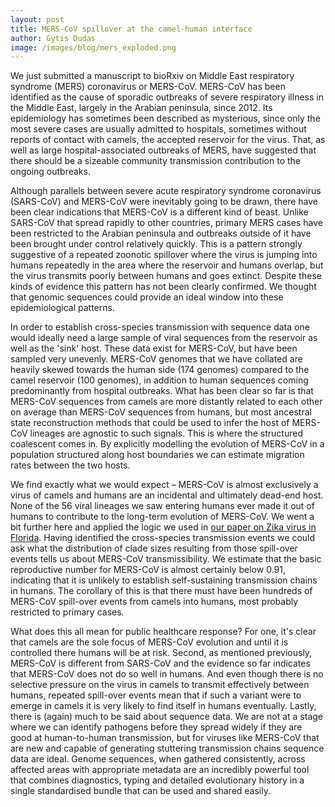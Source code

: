```yaml
---
layout: post
title: MERS-CoV spillover at the camel-human interface
author: Gytis Dudas
image: /images/blog/mers_exploded.png
---
```


We just submitted a manuscript to bioRxiv on Middle East respiratory syndrome (MERS) coronavirus or MERS-CoV.
MERS-CoV has been identified as the cause of sporadic outbreaks of severe respiratory illness in the Middle East, largely in the Arabian peninsula, since 2012.
Its epidemiology has sometimes been described as mysterious, since only the most severe cases are usually admitted to hospitals, sometimes without reports of contact with camels, the accepted reservoir for the virus.
That, as well as large hospital-associated outbreaks of MERS, have suggested that there should be a sizeable community transmission contribution to the ongoing outbreaks.

Although parallels between severe acute respiratory syndrome coronavirus (SARS-CoV) and MERS-CoV were inevitably going to be drawn, there have been clear indications that MERS-CoV is a different kind of beast.
Unlike SARS-CoV that spread rapidly to other countries, primary MERS cases have been restricted to the Arabian peninsula and outbreaks outside of it have been brought under control relatively quickly.
This is a pattern strongly suggestive of a repeated zoonotic spillover where the virus is jumping into humans repeatedly in the area where the reservoir and humans overlap, but the virus transmits poorly between humans and goes extinct.
Despite these kinds of evidence this pattern has not been clearly confirmed.
We thought that genomic sequences could provide an ideal window into these epidemiological patterns.

In order to establish cross-species transmission with sequence data one would ideally need a large sample of viral sequences from the reservoir as well as the 'sink' host.
These data exist for MERS-CoV, but have been sampled very unevenly.
MERS-CoV genomes that we have collated are heavily skewed towards the human side (174 genomes) compared to the camel reservoir (100 genomes), in addition to human sequences coming predominantly from hospital outbreaks.
What has been clear so far is that MERS-CoV sequences from camels are more distantly related to each other on average than MERS-CoV sequences from humans, but most ancestral state reconstruction methods that could be used to infer the host of MERS-CoV lineages are agnostic to such signals.
This is where the structured coalescent comes in.
By explicitly modelling the evolution of MERS-CoV in a population structured along host boundaries we can estimate migration rates between the two hosts.

We find exactly what we would expect – MERS-CoV is almost exclusively a virus of camels and humans are an incidental and ultimately dead-end host.
None of the 56 viral lineages we saw entering humans ever made it out of humans to contribute to the long-term evolution of MERS-CoV.
We went a bit further here and applied the logic we used in [our paper on Zika virus in Florida](/papers/grubaugh-zika-in-florida/).
Having identified the cross-species transmission events we could ask what the distribution of clade sizes resulting from those spill-over events tells us about MERS-CoV transmissibility.
We estimate that the basic reproductive number for MERS-CoV is almost certainly below 0.91, indicating that it is unlikely to establish self-sustaining transmission chains in humans.
The corollary of this is that there must have been hundreds of MERS-CoV spill-over events from camels into humans, most probably restricted to primary cases.

What does this all mean for public healthcare response?
For one, it's clear that camels are the sole focus of MERS-CoV evolution and until it is controlled there humans will be at risk.
Second, as mentioned previously, MERS-CoV is different from SARS-CoV and the evidence so far indicates that MERS-CoV does not do so well in humans.
And even though there is no selective pressure on the virus in camels to transmit effectively between humans, repeated spill-over events mean that if such a variant were to emerge in camels it is very likely to find itself in humans eventually.
Lastly, there is (again) much to be said about sequence data.
We are not at a stage where we can identify pathogens before they spread widely if they are good at human-to-human transmission, but for viruses like MERS-CoV that are new and capable of generating stuttering transmission chains sequence data are ideal.
Genome sequences, when gathered consistently, across affected areas with appropriate metadata are an incredibly powerful tool that combines diagnostics, typing and detailed evolutionary history in a single standardised bundle that can be used and shared easily.
